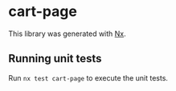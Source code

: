 # cart-page

This library was generated with [Nx](https://nx.dev).

## Running unit tests

Run `nx test cart-page` to execute the unit tests.
